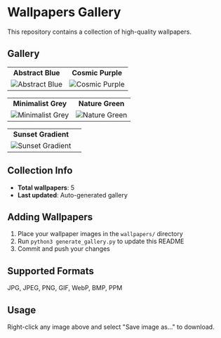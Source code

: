 # Wallpapers Gallery

This repository contains a collection of high-quality wallpapers.

## Gallery

| | |
|:---:|:---:|
| **Abstract Blue** | **Cosmic Purple** |
| ![Abstract Blue](wallpapers/abstract_blue.ppm) | ![Cosmic Purple](wallpapers/cosmic_purple.ppm) |

| | |
|:---:|:---:|
| **Minimalist Grey** | **Nature Green** |
| ![Minimalist Grey](wallpapers/minimalist_grey.ppm) | ![Nature Green](wallpapers/nature_green.ppm) |

| | |
|:---:|:---:|
| **Sunset Gradient** |  |
| ![Sunset Gradient](wallpapers/sunset_gradient.ppm) |  |


## Collection Info

- **Total wallpapers**: 5
- **Last updated**: Auto-generated gallery

## Adding Wallpapers

1. Place your wallpaper images in the `wallpapers/` directory
2. Run `python3 generate_gallery.py` to update this README
3. Commit and push your changes

## Supported Formats

JPG, JPEG, PNG, GIF, WebP, BMP, PPM

## Usage

Right-click any image above and select "Save image as..." to download.
